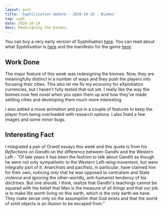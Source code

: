 ```yaml
---
layout: post
title: 'Syphilisation Update - 2020-10-18 - Biomes'
tag: syph
date: 2020-10-18
desc: Redesigning the biomes.
---
```



You can buy a very early version of Syphilisation [here](https://whynotgames.itch.io/nikhil-murthys-syphilisation). You can read about what *Syphilisation* is [here](/blog/syph/announce) and the manifesto for the game [here](/blog/syph/newManifesto).

## Work Done

The major feature of this week was redesigning the biomes. Now, they are meaningfully distinct in a number of ways and they push the players into focusing their cities. This also let me fix my economy for eXploitation currencies, but I haven't fully tested that out yet. I really like the way the biomes now feel novel when you open them up and how they've made settling cities and developing them much more interesting.


I also added a move animation and put in a couple of features to keep the player from being overloaded with research options. I also fixed a few images and some minor bugs.

## Interesting Fact

I integrated a pair of Orwell essays this week and this quote is from his *Reflections on Gandhi* on the difference between Gandhi and the Western Left - "Of late years it has been the fashion to talk about Gandhi as though he were not only sympathetic to the Western Left-wing movement, but were integrally part of it. Anarchists and pacifists, in particular, have claimed him for their own, noticing only that he was opposed to centralism and State violence and ignoring the other-worldly, anti-humanist tendency of his doctrines. But one should, I think, realize that Gandhi's teachings cannot be squared with the belief that Man is the measure of all things and that our job is to make life worth living on this earth, which is the only earth we have. They make sense only on the assumption that God exists and that the world of solid objects is an illusion to be escaped from."

